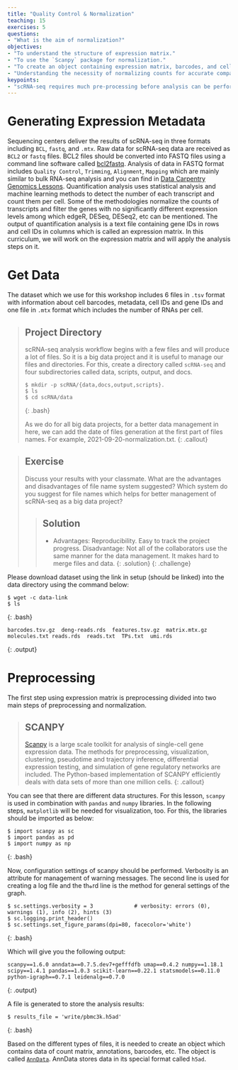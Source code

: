 ```yaml
---
title: "Quality Control & Normalization"
teaching: 15
exercises: 5
questions:
- "What is the aim of normalization?"
objectives:
- "To understand the structure of expression matrix."
- "To use the `Scanpy` package for normalization."
- "To create an object containing expression matrix, barcodes, and cell IDs."
- "Understanding the necessity of normalizing counts for accurate comparison between cells."
keypoints:
- "scRNA-seq requires much pre-processing before analysis can be performed."
---
```



# Generating Expression Metadata

Sequencing centers deliver the results of scRNA-seq in three formats including `BCL`, `fastq`, and `.mtx`. Raw data for scRNA-seq data are received as `BCL2` or `fastq` files. BCL2 files should be converted into FASTQ files using a command line software called [bcl2fastq](https://support.illumina.com/sequencing/sequencing_software/bcl2fastq-conversion-software.html). Analysis of data in FASTQ format includes `Quality Control`, `Trimming`, `Alignment`, `Mapping` which are mainly similar to bulk RNA-seq analysis and you can find in   [Data Carpentry Genomics Lessons](https://datacarpentry.org/wrangling-genomics/). Quantification analysis uses statistical analysis and machine learning methods to detect the number of each transcript and count them per cell. Some of the methodologies normalize the counts of transcripts and filter the genes with no significantly different expression levels among which edgeR, DESeq, DESeq2, etc can be mentioned.
The output of quantification analysis is a text file containing gene IDs in rows and cell IDs in columns which is called an expression matrix.
In this curriculum, we will work on the expression matrix and will apply the analysis steps on it.

# Get Data
The dataset which we use for this workshop includes 6 files in `.tsv` format with information about cell barcodes, metadata, cell IDs and gene IDs and one file in `.mtx` format which includes the number of RNAs per cell.


> ## Project Directory
> 
> scRNA-seq analysis workflow begins with a few files and will produce a lot of files. 
> So it is a big data project and it is useful to manage our files and directories.
> For this, create a directory called `scRNA-seq` and four subdirectories called data, scripts, output, and docs.
> 
> ~~~
> $ mkdir -p scRNA/{data,docs,output,scripts}.
> $ ls
> $ cd scRNA/data
> ~~~
> {: .bash}
> 
> As we do for all big data projects, for a better data management in here,
> we can add the date of files generation at the first part of files names. For example, 2021-09-20-normalization.txt.
{: .callout}

> ## Exercise
> 
> Discuss your results with your classmate. What are the advantages and disadvantages of
> file name system suggested? 
> Which system do you suggest for file names which helps for better management of scRNA-seq as a big data project?
> 
>> ## Solution
>> - Advantages:
>> Reproducibility.
>> Easy to track the project progress.
>> Disadvantage:
>> Not all of the collaborators use the same manner for the data management. It makes hard to merge files and data.
> {: .solution}
{: .challenge}

Please download dataset using the link in setup (should be linked) into the data directory using the command below:

~~~
$ wget -c data-link
$ ls
~~~
{: .bash}

~~~
barcodes.tsv.gz  deng-reads.rds  features.tsv.gz  matrix.mtx.gz  molecules.txt reads.rds  reads.txt  TPs.txt  umi.rds
~~~
{: .output}



# Preprocessing

The first step using expression matrix is preprocessing divided into two main steps of preprocessing and normalization.


> ## SCANPY
> [Scanpy](https://genomebiology.biomedcentral.com/articles/10.1186/s13059-017-1382-0) is a 
> large scale toolkit for analysis of single-cell gene expression data. 
> The methods for preprocessing, visualization, clustering, pseudotime and trajectory inference, 
> differential expression testing, and simulation of gene regulatory networks are included. 
> The Python-based implementation of SCANPY efficiently deals with data sets of more than one million cells.
{: .callout}

You can see that there are different data structures. For this lesson, `scanpy` is used in combination with
`pandas` and `numpy` libraries. In the following steps, `matplotlib` will be needed for visualization, too.
For this, the libraries should be imported as below:

~~~
$ import scanpy as sc
$ import pandas as pd
$ import numpy as np
~~~
{: .bash}

Now, configuration settings of scanpy should be performed. Verbosity is
an attribute for management of warning messages. The second line is used
for creating a log file and the thهrd line is the method for general settings
of the graph.


~~~
$ sc.settings.verbosity = 3             # verbosity: errors (0), warnings (1), info (2), hints (3)
$ sc.logging.print_header()
$ sc.settings.set_figure_params(dpi=80, facecolor='white')
~~~
{: .bash}

Which will give you the following output:
~~~
scanpy==1.6.0 anndata==0.7.5.dev7+gefffdfb umap==0.4.2 numpy==1.18.1 scipy==1.4.1 pandas==1.0.3 scikit-learn==0.22.1 statsmodels==0.11.0 python-igraph==0.7.1 leidenalg==0.7.0
~~~
{: .output}


A file is generated to store the analysis results:

~~~
$ results_file = 'write/pbmc3k.h5ad'
~~~
{: .bash}

Based on the different types of files, it is needed to create an object which
contains data of count matrix, annotations, barcodes, etc.
The object is called [`AnnData`](https://anndata.readthedocs.io/en/latest/anndata.AnnData.html).
AnnData stores data in its special format called `h5ad`.
